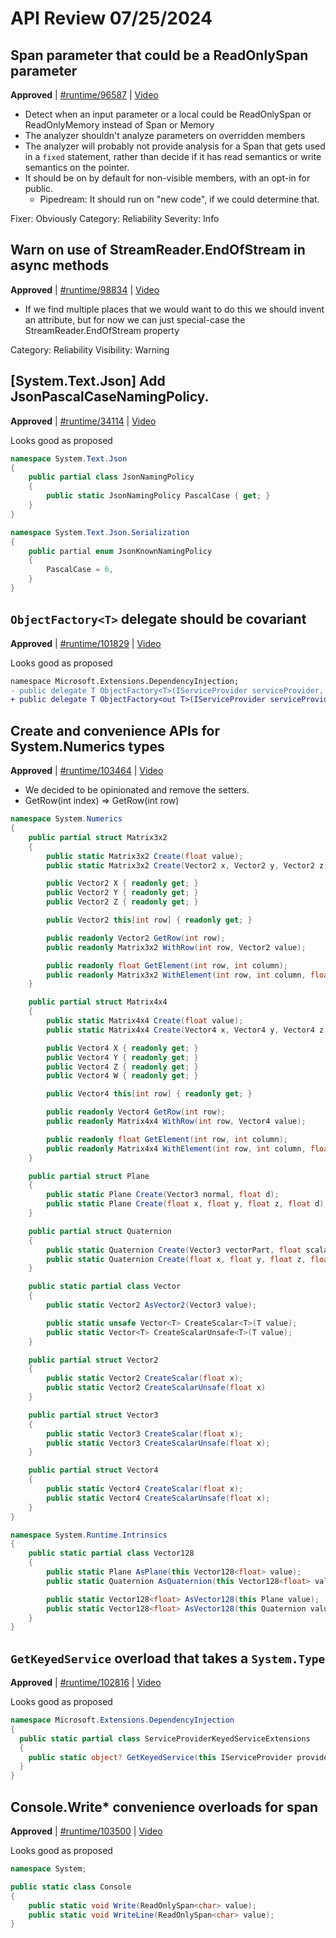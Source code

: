 # API Review 07/25/2024

## Span parameter that could be a ReadOnlySpan parameter

**Approved** | [#runtime/96587](https://github.com/dotnet/runtime/issues/96587#issuecomment-2251025182) | [Video](https://www.youtube.com/watch?v=mUMGod4PVq8&t=0h0m0s)

* Detect when an input parameter or a local could be ReadOnlySpan or ReadOnlyMemory instead of Span or Memory
* The analyzer shouldn't analyze parameters on overridden members
* The analyzer will probably not provide analysis for a Span that gets used in a `fixed` statement, rather than decide if it has read semantics or write semantics on the pointer.
* It should be on by default for non-visible members, with an opt-in for public.
  * Pipedream: It should run on "new code", if we could determine that.

Fixer: Obviously
Category: Reliability
Severity: Info
## Warn on use of StreamReader.EndOfStream in async methods

**Approved** | [#runtime/98834](https://github.com/dotnet/runtime/issues/98834#issuecomment-2251024587) | [Video](https://www.youtube.com/watch?v=mUMGod4PVq8&t=0h15m40s)

* If we find multiple places that we would want to do this we should invent an attribute, but for now we can just special-case the StreamReader.EndOfStream property

Category: Reliability
Visibility: Warning
## [System.Text.Json] Add JsonPascalCaseNamingPolicy.

**Approved** | [#runtime/34114](https://github.com/dotnet/runtime/issues/34114#issuecomment-2251047129) | [Video](https://www.youtube.com/watch?v=mUMGod4PVq8&t=0h23m23s)

Looks good as proposed

```C#
namespace System.Text.Json
{
    public partial class JsonNamingPolicy
    {
        public static JsonNamingPolicy PascalCase { get; }
    }
}

namespace System.Text.Json.Serialization
{
    public partial enum JsonKnownNamingPolicy
    {
        PascalCase = 6,
    }
}
```
## `ObjectFactory<T>` delegate should be covariant

**Approved** | [#runtime/101829](https://github.com/dotnet/runtime/issues/101829#issuecomment-2251059470) | [Video](https://www.youtube.com/watch?v=mUMGod4PVq8&t=0h28m28s)

Looks good as proposed

```diff
namespace Microsoft.Extensions.DependencyInjection;
- public delegate T ObjectFactory<T>(IServiceProvider serviceProvider, object?[]? arguments);
+ public delegate T ObjectFactory<out T>(IServiceProvider serviceProvider, object?[]? arguments);
```
## Create and convenience APIs for System.Numerics types

**Approved** | [#runtime/103464](https://github.com/dotnet/runtime/issues/103464#issuecomment-2251088410) | [Video](https://www.youtube.com/watch?v=mUMGod4PVq8&t=0h35m21s)

* We decided to be opinionated and remove the setters.
* GetRow(int index) => GetRow(int row)

```C#
namespace System.Numerics
{
    public partial struct Matrix3x2
    {
        public static Matrix3x2 Create(float value);
        public static Matrix3x2 Create(Vector2 x, Vector2 y, Vector2 z);

        public Vector2 X { readonly get; }
        public Vector2 Y { readonly get; }
        public Vector2 Z { readonly get; }

        public Vector2 this[int row] { readonly get; }

        public readonly Vector2 GetRow(int row);
        public readonly Matrix3x2 WithRow(int row, Vector2 value);

        public readonly float GetElement(int row, int column);
        public readonly Matrix3x2 WithElement(int row, int column, float value);
    }

    public partial struct Matrix4x4
    {
        public static Matrix4x4 Create(float value);
        public static Matrix4x4 Create(Vector4 x, Vector4 y, Vector4 z, Vector4 w);

        public Vector4 X { readonly get; }
        public Vector4 Y { readonly get; }
        public Vector4 Z { readonly get; }
        public Vector4 W { readonly get; }

        public Vector4 this[int row] { readonly get; }

        public readonly Vector4 GetRow(int row);
        public readonly Matrix4x4 WithRow(int row, Vector4 value);

        public readonly float GetElement(int row, int column);
        public readonly Matrix4x4 WithElement(int row, int column, float value);
    }

    public partial struct Plane
    {
        public static Plane Create(Vector3 normal, float d);
        public static Plane Create(float x, float y, float z, float d);
    }

    public partial struct Quaternion
    {
        public static Quaternion Create(Vector3 vectorPart, float scalarPart);
        public static Quaternion Create(float x, float y, float z, float w);
    }

    public static partial class Vector
    {
        public static Vector2 AsVector2(Vector3 value);

        public static unsafe Vector<T> CreateScalar<T>(T value);
        public static Vector<T> CreateScalarUnsafe<T>(T value);
    }

    public partial struct Vector2
    {
        public static Vector2 CreateScalar(float x);
        public static Vector2 CreateScalarUnsafe(float x)
    }

    public partial struct Vector3
    {
        public static Vector3 CreateScalar(float x);
        public static Vector3 CreateScalarUnsafe(float x);
    }

    public partial struct Vector4
    {
        public static Vector4 CreateScalar(float x);
        public static Vector4 CreateScalarUnsafe(float x);
    }
}

namespace System.Runtime.Intrinsics
{
    public static partial class Vector128
    {
        public static Plane AsPlane(this Vector128<float> value);
        public static Quaternion AsQuaternion(this Vector128<float> value);

        public static Vector128<float> AsVector128(this Plane value);
        public static Vector128<float> AsVector128(this Quaternion value);
    }
}
```
## `GetKeyedService` overload that takes a `System.Type`

**Approved** | [#runtime/102816](https://github.com/dotnet/runtime/issues/102816#issuecomment-2251097466) | [Video](https://www.youtube.com/watch?v=mUMGod4PVq8&t=0h51m45s)

Looks good as proposed

```C#
namespace Microsoft.Extensions.DependencyInjection
{
  public static partial class ServiceProviderKeyedServiceExtensions
  {
    public static object? GetKeyedService(this IServiceProvider provider, Type serviceType, object? serviceKey);
  }
}
```
## Console.Write* convenience overloads for span

**Approved** | [#runtime/103500](https://github.com/dotnet/runtime/issues/103500#issuecomment-2251104362) | [Video](https://www.youtube.com/watch?v=mUMGod4PVq8&t=0h55m57s)

Looks good as proposed

```C#
namespace System;

public static class Console
{
    public static void Write(ReadOnlySpan<char> value);
    public static void WriteLine(ReadOnlySpan<char> value);
}
```
